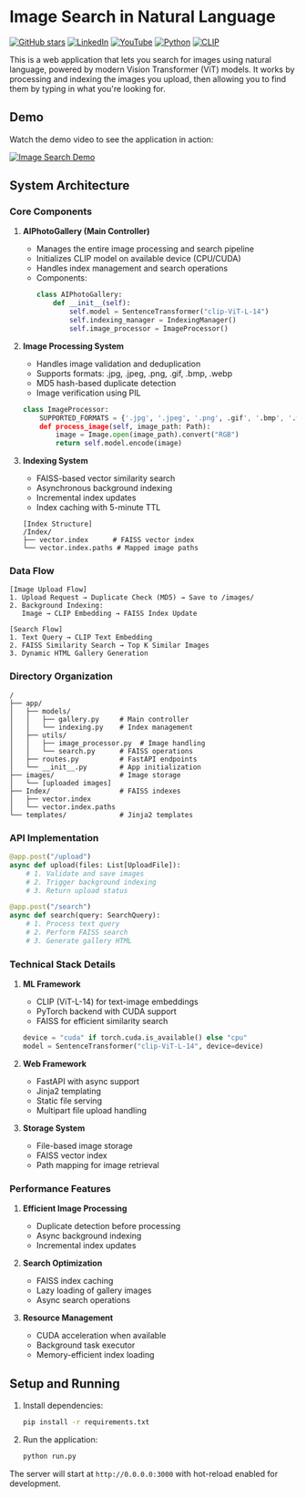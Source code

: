 # Image Search in Natural Language

[![GitHub stars](https://img.shields.io/github/stars/asiff00/Image-Search-in-Natural-Language?style=social)](https://github.com/asiff00/Image-Search-in-Natural-Language)
[![LinkedIn](https://img.shields.io/badge/-LinkedIn-blue?style=flat&logo=linkedin&logoColor=white)](https://www.linkedin.com/in/abdullahalasif-bd)
[![YouTube](https://img.shields.io/badge/YouTube-red?style=flat&logo=youtube)](https://youtu.be/NScTko_54uA)
[![Python](https://img.shields.io/badge/python-3.8+-blue.svg)](https://www.python.org/downloads/)
[![CLIP](https://img.shields.io/badge/CLIP-ViT--L--14-orange.svg)](https://github.com/openai/CLIP)

This is a web application that lets you search for images using natural language, powered by modern Vision Transformer (ViT) models. It works by processing and indexing the images you upload, then allowing you to find them by typing in what you're looking for.

## Demo

Watch the demo video to see the application in action:

[![Image Search Demo](https://img.youtube.com/vi/NScTko_54uA/0.jpg)](https://youtu.be/NScTko_54uA)


## System Architecture

### Core Components

1. **AIPhotoGallery (Main Controller)**
   - Manages the entire image processing and search pipeline
   - Initializes CLIP model on available device (CPU/CUDA)
   - Handles index management and search operations
   - Components:
     ```python
     class AIPhotoGallery:
         def __init__(self):
             self.model = SentenceTransformer("clip-ViT-L-14")
             self.indexing_manager = IndexingManager()
             self.image_processor = ImageProcessor()
     ```

2. **Image Processing System**
   - Handles image validation and deduplication
   - Supports formats: .jpg, .jpeg, .png, .gif, .bmp, .webp
   - MD5 hash-based duplicate detection
   - Image verification using PIL
   ```python
   class ImageProcessor:
       SUPPORTED_FORMATS = {'.jpg', '.jpeg', '.png', .gif', '.bmp', '.webp'}
       def process_image(self, image_path: Path):
           image = Image.open(image_path).convert("RGB")
           return self.model.encode(image)
   ```

3. **Indexing System**
   - FAISS-based vector similarity search
   - Asynchronous background indexing
   - Incremental index updates
   - Index caching with 5-minute TTL
   ```
   [Index Structure]
   /Index/
   ├── vector.index      # FAISS vector index
   └── vector.index.paths # Mapped image paths
   ```

### Data Flow

```
[Image Upload Flow]
1. Upload Request → Duplicate Check (MD5) → Save to /images/
2. Background Indexing:
   Image → CLIP Embedding → FAISS Index Update

[Search Flow]
1. Text Query → CLIP Text Embedding
2. FAISS Similarity Search → Top K Similar Images
3. Dynamic HTML Gallery Generation
```

### Directory Organization
```
/
├── app/
│   ├── models/
│   │   ├── gallery.py     # Main controller
│   │   └── indexing.py    # Index management
│   ├── utils/
│   │   ├── image_processor.py  # Image handling
│   │   └── search.py      # FAISS operations
│   ├── routes.py          # FastAPI endpoints
│   └── __init__.py        # App initialization
├── images/                # Image storage
│   └── [uploaded images]
├── Index/                 # FAISS indexes
│   ├── vector.index
│   └── vector.index.paths
└── templates/             # Jinja2 templates
```

### API Implementation

```python
@app.post("/upload")
async def upload(files: List[UploadFile]):
    # 1. Validate and save images
    # 2. Trigger background indexing
    # 3. Return upload status

@app.post("/search")
async def search(query: SearchQuery):
    # 1. Process text query
    # 2. Perform FAISS search
    # 3. Generate gallery HTML
```

### Technical Stack Details

1. **ML Framework**
   - CLIP (ViT-L-14) for text-image embeddings
   - PyTorch backend with CUDA support
   - FAISS for efficient similarity search
   ```python
   device = "cuda" if torch.cuda.is_available() else "cpu"
   model = SentenceTransformer("clip-ViT-L-14", device=device)
   ```

2. **Web Framework**
   - FastAPI with async support
   - Jinja2 templating
   - Static file serving
   - Multipart file upload handling

3. **Storage System**
   - File-based image storage
   - FAISS vector index
   - Path mapping for image retrieval

### Performance Features

1. **Efficient Image Processing**
   - Duplicate detection before processing
   - Async background indexing
   - Incremental index updates

2. **Search Optimization**
   - FAISS index caching
   - Lazy loading of gallery images
   - Async search operations

3. **Resource Management**
   - CUDA acceleration when available
   - Background task executor
   - Memory-efficient index loading

## Setup and Running

1. Install dependencies:
   ```bash
   pip install -r requirements.txt
   ```

2. Run the application:
   ```bash
   python run.py
   ```

The server will start at `http://0.0.0.0:3000` with hot-reload enabled for development. 

